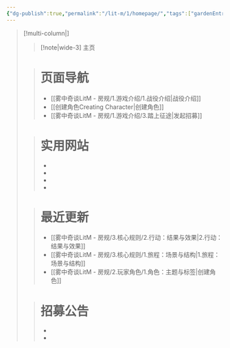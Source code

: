 ```yaml
---
{"dg-publish":true,"permalink":"/lit-m/1/homepage/","tags":["gardenEntry"]}
---
```


 
>[!multi-column|]
>
>>[!note|wide-3] 主页
>
>># 页面导航
>> - [[雾中奇谈LitM - 房规/1.游戏介绍/1.战役介绍\|战役介绍]]
>> - [[创建角色Creating Character\|创建角色]]
>> - [[雾中奇谈LitM - 房规/1.游戏介绍/3.踏上征途\|发起招募]]
>
>> # 实用网站
>>-  
>>-  
>>-  
>>- 
> 
>> # 最近更新
>>-  [[雾中奇谈LitM - 房规/3.核心规则/2.行动：结果与效果\|2.行动：结果与效果]]
>>-  [[雾中奇谈LitM - 房规/3.核心规则/1.旅程：场景与结构\|1.旅程：场景与结构]]
>>-  [[雾中奇谈LitM - 房规/2.玩家角色/1.角色：主题与标签\|创建角色]]
>
>> # 招募公告
>>-  
>>-  

